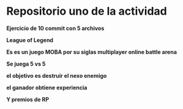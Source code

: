 # Repositorio uno de la actividad 

**Ejercicio de 10 commit con 5 archivos**

**League of Legend**

**Es es un juego MOBA por su siglas multiplayer online battle arena**

**Se juega 5 vs 5**

**el objetivo es destruir el nexo enemigo**

**el ganador obtiene experiencia**

**Y premios de RP**
